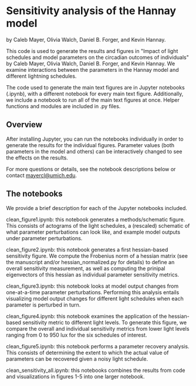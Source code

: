 # Sensitivity analysis of the Hannay model 
by Caleb Mayer, Olivia Walch, Daniel B. Forger, and Kevin Hannay.

This code is used to generate the results and figures in "Impact of light schedules and model parameters on the circadian outcomes of individuals" by Caleb Mayer, Olivia Walch, Daniel B. Forger, and Kevin Hannay. We examine interactions between the parameters in the Hannay model and different lightning schedules. 

The code used to generate the main text figures are in Jupyter notebooks (.ipynb), with a different notebook for every main text figure. Additionally, we include a notebook to run all of the main text figures at once. Helper functions and modules are included in .py files.  

## Overview 
After installing Jupyter, you can run the notebooks individually in order to generate the results for the individual figures. Parameter values (both parameters in the model and others) can be interactively changed to see the effects on the results. 

For more questions or details, see the notebook descriptions below or contact mayercl@umich.edu. 

## The notebooks 
We provide a brief description for each of the Jupyter notebooks included. 

clean_figure1.ipynb: this notebook generates a methods/schematic figure. This consists of actograms of the light schedules, a (rescaled) schematic of what parameter perturbations can look like, and example model outputs under parameter perturbations. 

clean_figure2.ipynb: this notebook generates a first hessian-based sensitivity figure. We compute the Frobenius norm of a hessian matrix (see the manuscript and/or hessian_normalized.py for details) to define an overall sensitivity measurement, as well as computing the prinipal eigenvectors of this hessian as individual parameter sensitivity metrics. 

clean_figure3.ipynb: this notebook looks at model output changes from one-at-a-time parameter perturbations. Performing this analysis entails visualizing model output changes for different light schedules when each parameter is perturbed in turn.

clean_figure4.ipynb: this notebook examines the application of the hessian-based sensitivity metric to different light levels. To generate this figure, we compare the overall and individual sensitivity metrics from lower light levels ranging from 0 to 950 lux for the six schedules of interest. 

clean_figure5.ipynb: this notebook performs a parameter recovery analysis. This consists of determining the extent to which the actual value of parameters can be recovered given a noisy light schedule. 

clean_sensitivity_all.ipynb: this notebooks combines the results from code and visualizations in figures 1-5 into one larger notebook. 
